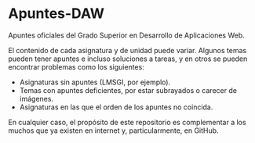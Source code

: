 # Apuntes-DAW

Apuntes oficiales del Grado Superior en Desarrollo de Aplicaciones Web.

El contenido de cada asignatura y de unidad puede variar. Algunos temas pueden tener apuntes e incluso soluciones a tareas, y en otros se pueden encontrar problemas como los siguientes:

- Asignaturas sin apuntes (LMSGI, por ejemplo).
- Temas con apuntes deficientes, por estar subrayados o carecer de imágenes.
- Asignaturas en las que el orden de los apuntes no coincida.

En cualquier caso, el propósito de este repositorio es complementar a los muchos que ya existen en internet y, particularmente, en GitHub.
